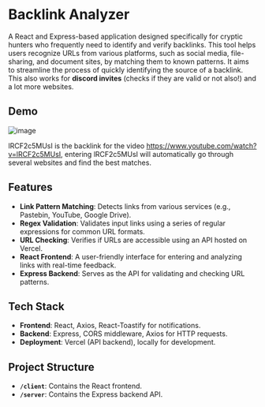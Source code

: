 
# Backlink Analyzer

A React and Express-based application designed specifically for cryptic hunters who frequently need to identify and verify backlinks. This tool helps users recognize URLs from various platforms, such as social media, file-sharing, and document sites, by matching them to known patterns. It aims to streamline the process of quickly identifying the source of a backlink. This also works for **discord invites** (checks if they are valid or not also!) and a lot more websites.

## Demo
![image](https://github.com/user-attachments/assets/9d8c4b70-c56e-4c84-be8c-ffe35658ec2b)

lRCF2c5MUsI is the backlink for the video https://www.youtube.com/watch?v=lRCF2c5MUsI, entering lRCF2c5MUsI will automatically go through several websites and find the best matches. 
## Features

- **Link Pattern Matching**: Detects links from various services (e.g., Pastebin, YouTube, Google Drive).
- **Regex Validation**: Validates input links using a series of regular expressions for common URL formats.
- **URL Checking**: Verifies if URLs are accessible using an API hosted on Vercel.
- **React Frontend**: A user-friendly interface for entering and analyzing links with real-time feedback.
- **Express Backend**: Serves as the API for validating and checking URL patterns.

## Tech Stack

- **Frontend**: React, Axios, React-Toastify for notifications.
- **Backend**: Express, CORS middleware, Axios for HTTP requests.
- **Deployment**: Vercel (API backend), locally for development.

## Project Structure

- **`/client`**: Contains the React frontend.
- **`/server`**: Contains the Express backend API.
